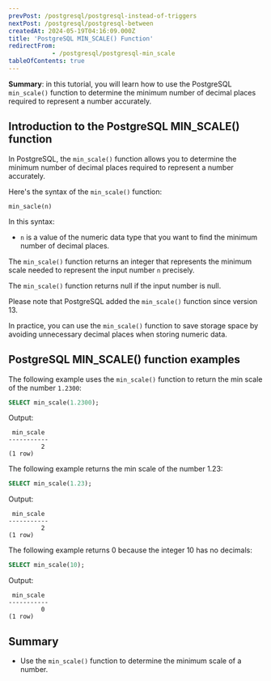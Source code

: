 ```yaml
---
prevPost: /postgresql/postgresql-instead-of-triggers
nextPost: /postgresql/postgresql-between
createdAt: 2024-05-19T04:16:09.000Z
title: 'PostgreSQL MIN_SCALE() Function'
redirectFrom: 
            - /postgresql/postgresql-min_scale
tableOfContents: true
---
```



**Summary**: in this tutorial, you will learn how to use the PostgreSQL `min_scale()` function to determine the minimum number of decimal places required to represent a number accurately.

## Introduction to the PostgreSQL MIN_SCALE() function

In PostgreSQL, the `min_scale()` function allows you to determine the minimum number of decimal places required to represent a number accurately.

Here's the syntax of the `min_scale()` function:

```
min_sacle(n)
```

In this syntax:

- `n` is a value of the numeric data type that you want to find the minimum number of decimal places.

The `min_scale()` function returns an integer that represents the minimum scale needed to represent the input number `n` precisely.

The `min_scale()` function returns null if the input number is null.

Please note that PostgreSQL added the `min_scale()` function since version 13.

In practice, you can use the `min_scale()` function to save storage space by avoiding unnecessary decimal places when storing numeric data.

## PostgreSQL MIN_SCALE() function examples

The following example uses the `min_scale()` function to return the min scale of the number `1.2300`:

```sql
SELECT min_scale(1.2300);
```

Output:

```
 min_scale
-----------
         2
(1 row)
```

The following example returns the min scale of the number 1.23:

```sql
SELECT min_scale(1.23);
```

Output:

```
 min_scale
-----------
         2
(1 row)
```

The following example returns 0 because the integer 10 has no decimals:

```sql
SELECT min_scale(10);
```

Output:

```
 min_scale
-----------
         0
(1 row)
```

## Summary

- Use the `min_scale()` function to determine the minimum scale of a number.
